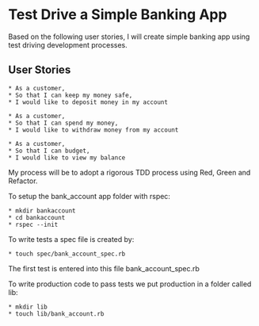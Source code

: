 # Test Drive a Simple Banking App

Based on the following user stories, I will create simple banking app using test driving development processes.

## User Stories
```
* As a customer,
* So that I can keep my money safe,
* I would like to deposit money in my account
```
```
* As a customer,
* So that I can spend my money,
* I would like to withdraw money from my account
```
```
* As a customer,
* So that I can budget,
* I would like to view my balance
```

My process will be to adopt a rigorous TDD process using Red, Green and Refactor.

To setup the bank_account app folder with rspec:

```
* mkdir bankaccount
* cd bankaccount
* rspec --init
```

To write tests a spec file is created by:

```
* touch spec/bank_account_spec.rb
```

The first test is entered into this file bank_account_spec.rb

To write production code to pass tests we put production in a folder called lib:

```
* mkdir lib
* touch lib/bank_account.rb
```
